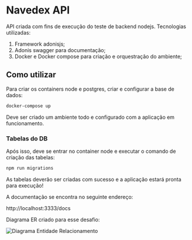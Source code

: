 # Navedex API

API criada com fins de execução do teste de backend nodejs. Tecnologias utilizadas:

1. Framework adonisjs;
2. Adonis swagger para documentação;
3. Docker e Docker compose para criação e orquestração do ambiente;

## Como utilizar

Para criar os containers node e postgres, criar e configurar a base de dados:

```bash
docker-compose up
```
Deve ser criado um ambiente todo e configurado com a aplicação em funcionamento.

### Tabelas do DB

Após isso, deve se entrar no container node e executar o comando de criação das tabelas:

```js
npm run migrations
```

As tabelas deverão ser criadas com sucesso e a aplicação estará pronta para execução!

A documentação se encontra no seguinte endereço:

http://localhost:3333/docs

Diagrama ER criado para esse desafio:

  ![Diagrama Entidade Relacionamento](https://user-images.githubusercontent.com/23741892/90318413-ab99c280-df06-11ea-82cc-7a8e3ce535ff.png)


